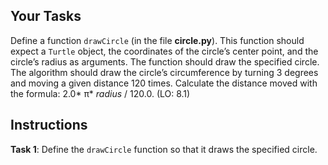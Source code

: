 <!-- manual -->

## Your Tasks

Define a function `drawCircle` (in the file **circle.py**). This function should expect a `Turtle` object, the coordinates of the circle’s center point, and the circle’s radius as arguments. The function should draw the specified circle. The algorithm should draw the circle’s circumference by turning 3 degrees and moving a given distance 120 times. Calculate the distance moved with the formula: 2.0* π* _radius_ / 120.0. (LO: 8.1)

## Instructions

**Task 1**: Define the `drawCircle` function so that it draws the specified circle.